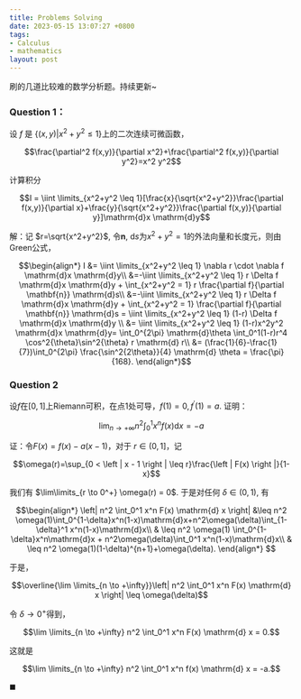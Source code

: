 ```yaml
---
title: Problems Solving
date: 2023-05-15 13:07:27 +0800
tags:
- Calculus
- mathematics
layout: post
--- 
```


<head>
    <script src="https://cdn.mathjax.org/mathjax/latest/MathJax.js?config=TeX-AMS-MML_HTMLorMML" type="text/javascript"></script>
    <script type="text/x-mathjax-config">
        MathJax.Hub.Config({
            tex2jax: {
            skipTags: ['script', 'noscript', 'style', 'textarea', 'pre'],
            inlineMath: [['$','$']]
            }
        });
    </script>
</head>

刷的几道比较难的数学分析题。持续更新~

### Question 1：
设 $f$ 是 $\{(x,y)|x^2+y^2\leq 1\}$上的二次连续可微函数，
   
$$\frac{\partial^2 f(x,y)}{\partial x^2}+\frac{\partial^2 f(x,y)}{\partial y^2}=x^2 y^2$$

计算积分

$$I = \iint \limits_{x^2+y^2 \leq 1}[\frac{x}{\sqrt{x^2+y^2}}\frac{\partial f(x,y)}{\partial x}+\frac{y}{\sqrt{x^2+y^2}}\frac{\partial f(x,y)}{\partial y}]\mathrm{d}x \mathrm{d}y$$

解：记 $r=\sqrt{x^2+y^2}$, 令$\mathbf{n}$, $\mathrm{d}s$为$x^2+y^2=1$的外法向量和长度元，则由Green公式，

$$\begin{align*}
I &= \iint \limits_{x^2+y^2 \leq 1} \nabla r \cdot \nabla f \mathrm{d}x \mathrm{d}y\\
&=-\iint \limits_{x^2+y^2 \leq 1} r \Delta f \mathrm{d}x \mathrm{d}y + \int_{x^2+y^2 = 1} r \frac{\partial f}{\partial \mathbf{n}} \mathrm{d}s\\
&=-\iint \limits_{x^2+y^2 \leq 1} r \Delta f \mathrm{d}x \mathrm{d}y + \int_{x^2+y^2 = 1} \frac{\partial f}{\partial \mathbf{n}} \mathrm{d}s = \iint \limits_{x^2+y^2 \leq 1} (1-r) \Delta f \mathrm{d}x \mathrm{d}y \\
&= \iint \limits_{x^2+y^2 \leq 1} (1-r)x^2y^2 \mathrm{d}x \mathrm{d}y= \int_0^{2\pi} \mathrm{d}\theta \int_0^1(1-r)r^4 \cos^2{\theta}\sin^2{\theta} r \mathrm{d} r\\
&= (\frac{1}{6}-\frac{1}{7})\int_0^{2\pi} \frac{\sin^2{2\theta}}{4} \mathrm{d} \theta = \frac{\pi}{168}. 
\end{align*}$$

### Question 2
设$f$在$[0,1]$上Riemann可积，在点1处可导，$f(1)=0,f^{\prime}(1) = a.$ 证明：
   
$$\lim_{n \to +\infty} n^2  \int_0^1 x^n f(x)\mathrm{d}x = -a$$

证：令$F(x) = f(x) - a(x-1)$，对于 $r \in (0,1]$，记

$$\omega(r)=\sup_{0 < \left | x - 1 \right | \leq r}\frac{\left | F(x) \right |}{1-x}$$

我们有 $\lim\limits_{r \to 0^+} \omega(r) = 0$. 于是对任何 $\delta \in (0,1)$, 有

$$\begin{align*}
\left| n^2 \int_0^1 x^n F(x) \mathrm{d} x \right| &\leq n^2 \omega(1)\int_0^{1-\delta}x^n(1-x)\mathrm{d}x+n^2\omega(\delta)\int_{1-\delta}^1 x^n(1-x)\mathrm{d}x\\
& \leq n^2 \omega(1) \int_0^{1-\delta}x^n\mathrm{d}x + n^2\omega(\delta)\int_0^1 x^n(1-x)\mathrm{d}x\\
& \leq n^2 \omega(1)(1-\delta)^{n+1}+\omega(\delta).
\end{align*}
$$

于是，

$$\overline{\lim \limits_{n \to +\infty}}\left| n^2 \int_0^1 x^n F(x) \mathrm{d} x \right| \leq \omega(\delta)$$

令 $\delta \to 0^+$得到，

$$\lim \limits_{n \to +\infty} n^2 \int_0^1 x^n F(x) \mathrm{d} x = 0.$$

这就是

$$\lim \limits_{n \to +\infty} n^2 \int_0^1 x^n f(x) \mathrm{d} x = -a.$$

$\blacksquare$

